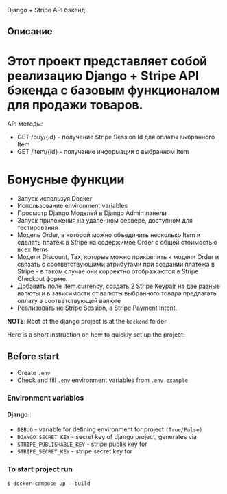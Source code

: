 Django + Stripe API бэкенд

## Описание

# Этот проект представляет собой реализацию Django + Stripe API бэкенда с базовым функционалом для продажи товаров.

API методы:
  - GET /buy/{id} - получение Stripe Session Id для оплаты выбранного Item
  - GET /item/{id} - получение информации о выбранном Item

# Бонусные функции

  - Запуск используя Docker
  - Использование environment variables
  - Просмотр Django Моделей в Django Admin панели
  - Запуск приложения на удаленном сервере, доступном для тестирования
  - Модель Order, в которой можно объединить несколько Item и сделать платёж в Stripe на содержимое Order c общей стоимостью всех Items
  - Модели Discount, Tax, которые можно прикрепить к модели Order и связать с соответствующими атрибутами при создании платежа в Stripe - в таком случае они корректно отображаются в Stripe Checkout форме.
  - Добавить поле Item.currency, создать 2 Stripe Keypair на две разные валюты и в зависимости от валюты выбранного товара предлагать оплату в соответствующей валюте
  - Реализовать не Stripe Session, а Stripe Payment Intent.

  
**NOTE**: Root of the django project is at the `backend` folder

Here is a short instruction on how to quickly set up the project:

## Before start
- Create `.env`
- Check and fill `.env` environment variables from `.env.example`

### Environment variables
#### Django:

- `DEBUG` - variable for defining environment for project `(True/False)`
- `DJANGO_SECRET_KEY` - secret key of django project, generates via
- `STRIPE_PUBLISHABLE_KEY` - stripe publik key for
- `STRIPE_SECRET_KEY` - stripe secret key for

### To start project run
```
$ docker-compose up --build
```
